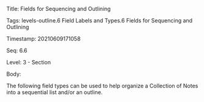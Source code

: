 Title:  Fields for Sequencing and Outlining

Tags:   levels-outline.6 Field Labels and Types.6 Fields for Sequencing and Outlining

Timestamp: 20210609171058

Seq:    6.6

Level:  3 - Section

Body: 

The following field types can be used to help organize a Collection of Notes into a sequential list and/or an outline. 

